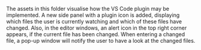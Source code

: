 The assets in this folder visualise how the VS Code plugin may be implemented.
A new side panel with a plugin icon is added,
displaying which files the user is currently watching and which of these files have changed.
Also, in the editor windows, an alert icon in the top right corner appears, if the current file has been changed.
When entering a changed file, a pop-up window will notify the user to have a look at the changed files.
